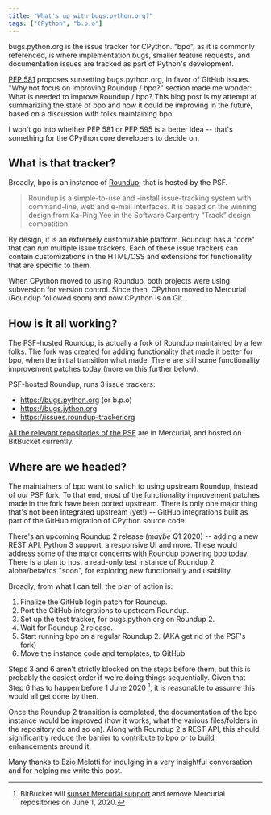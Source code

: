 ```yaml
---
title: "What's up with bugs.python.org?"
tags: ["CPython", "b.p.o"]
---
```


bugs.python.org is the issue tracker for CPython. "bpo", as it is commonly referenced, is where implementation bugs, smaller feature requests, and documentation issues are tracked as part of Python's development.

[PEP 581] proposes sunsetting bugs.python.org, in favor of GitHub issues. "Why not focus on improving Roundup / bpo?" section made me wonder: What is needed to improve Roundup / bpo? This blog post is my attempt at summarizing the state of bpo and how it could be improving in the future, based on a discussion with folks maintaining bpo.

I won't go into whether PEP 581 or PEP 595 is a better idea -- that's something for the CPython core developers to decide on.

## What is that tracker?

Broadly, bpo is an instance of [Roundup], that is hosted by the PSF.

> Roundup is a simple-to-use and -install issue-tracking system with command-line, web and e-mail interfaces. It is based on the winning design from Ka-Ping Yee in the Software Carpentry “Track” design competition.

By design, it is an extremely customizable platform. Roundup has a "core" that can run multiple issue trackers. Each of these issue trackers can contain customizations in the HTML/CSS and extensions for functionality that are specific to them.

When CPython moved to using Roundup, both projects were using subversion for version control. Since then, CPython moved to Mercurial (Roundup followed soon) and now CPython is on Git.

## How is it all working?

The PSF-hosted Roundup, is actually a fork of Roundup maintained by a few folks. The fork was created for adding functionality that made it better for bpo, when the initial transition what made. There are still some functionality improvement patches today (more on this further below).

PSF-hosted Roundup, runs 3 issue trackers:

- https://bugs.python.org (or b.p.o)
- https://bugs.jython.org
- https://issues.roundup-tracker.org

[All the relevant repositories of the PSF][psf-bpo-bitbucket] are in Mercurial, and hosted on BitBucket currently.

## Where are we headed?

The maintainers of bpo want to switch to using upstream Roundup, instead of our PSF fork. To that end, most of the functionality improvement patches made in the fork have been ported upstream. There is only one major thing that's not been integrated upstream (yet!) -- GitHub integrations built as part of the GitHub migration of CPython source code.

There's an upcoming Roundup 2 release (_maybe_ Q1 2020) -- adding a new REST API, Python 3 support, a responsive UI and more. These would address some of the major concerns with Roundup powering bpo today. There is a plan to host a read-only test instance of Roundup 2 alpha/beta/rcs "soon", for exploring new functionality and usability.

Broadly, from what I can tell, the plan of action is:

1. Finalize the GitHub login patch for Roundup.
2. Port the GitHub integrations to upstream Roundup.
3. Set up the test tracker, for bugs.python.org on Roundup 2.
4. Wait for Roundup 2 release.
5. Start running bpo on a regular Roundup 2. (AKA get rid of the PSF's fork)
6. Move the instance code and templates, to GitHub.

Steps 3 and 6 aren't strictly blocked on the steps before them, but this is probably the easiest order if we're doing things sequentially. Given that Step 6 has to happen before 1 June 2020 [^1], it is reasonable to assume this would all get done by then.

Once the Roundup 2 transition is completed, the documentation of the bpo instance would be improved (how it works, what the various files/folders in the repository do and so on). Along with Roundup 2's REST API, this should significantly reduce the barrier to contribute to bpo or to build enhancements around it.

Many thanks to Ezio Melotti for indulging in a very insightful conversation and for helping me write this post.

[roundup]: https://roundup-tracker.org/
[pep 581]: https://www.python.org/dev/peps/pep-0581/
[psf-bpo-bitbucket]: https://bitbucket.org/account/user/python/projects/BPO
[bitbucket-hg-sunset]: https://bitbucket.org/blog/sunsetting-mercurial-support-in-bitbucket

[^1]: BitBucket will [sunset Mercurial support][bitbucket-hg-sunset] and remove Mercurial repositories on June 1, 2020.
